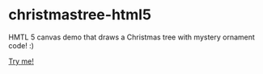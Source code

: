 christmastree-html5
===================
HMTL 5 canvas demo that draws a Christmas tree with mystery ornament code! :)

[Try me!](http://htmlpreview.github.com/?https://github.com/kenklin/christmastree-html5/blob/master/index.html)
